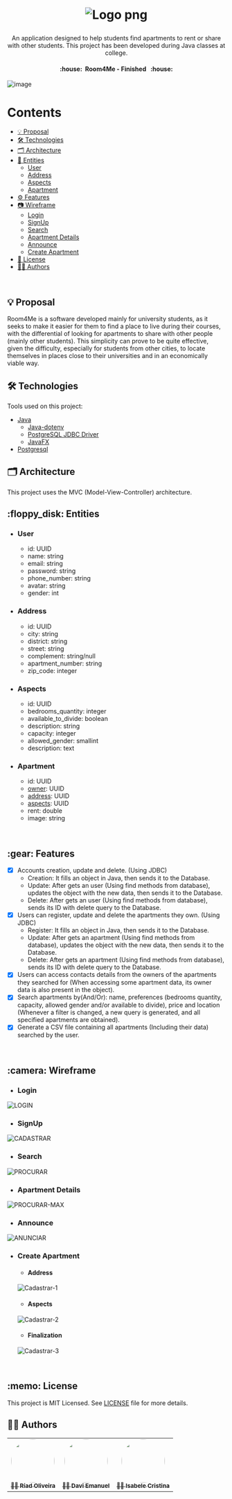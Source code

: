 <h1 align="center">

![Logo png](https://user-images.githubusercontent.com/88398990/156489186-24d246c7-fa32-4793-ae59-e29bc99e09ce.png)

</h1>

<p align="center">
  An application designed to help students find apartments to rent or share with other students. This project has been developed during Java classes at college.
</p>

<h4 align="center">
	:house:&nbsp; Room4Me - Finished &nbsp; :house: </br>
</h4>

![image](https://img.shields.io/github/license/RiadOliveira/Room4Me-desktop)

Contents
=================
<!--ts-->
   * [💡 Proposal](#proposal)
   * [🛠 Technologies](#technologies)
   * [🗂  Architecture ](#architecture )
   * [:floppy_disk: Entities](#entities)
      * [User](#entity-user)
      * [Address](#entity-address)
      * [Aspects](#entity-aspects)
      * [Apartment](#entity-apartment)
   * [:gear: Features](#features)
   * [:camera: Wireframe](#wireframe)
      * [Login](#login)
      * [SignUp](#sign-up)
      * [Search](#search)
      * [Apartment Details](#apartment-details)
      * [Announce](#announce)
      * [Create Apartment](#create-apartment)
   * [:memo: License](#license)
   * [👨‍💻 Authors](#authors)
<!--te-->
</br>
<h2 id="proposal">💡 Proposal</h2>
<p>
Room4Me is a software developed mainly for university students, as it seeks to make it easier for them to find a place to live during their courses, with the differential of looking for apartments to share with other people (mainly other students). This simplicity can prove to be quite effective, given the difficulty, especially for students from other cities, to locate themselves in places close to their universities and in an economically viable way.
</p>

<h2 id="technologies">🛠 Technologies</h2>
<p>Tools used on this project:</p>

- [Java](https://www.java.com/)
  - [Java-dotenv](https://jar-download.com/artifact-search/java-dotenv)
  - [PostgreSQL JDBC Driver](https://jdbc.postgresql.org/download.html)
  - [JavaFX](https://openjfx.io/)
- [Postgresql](https://www.postgresql.org/)

<h2 id="architecture">🗂 Architecture</h2>
<p>This project uses the MVC (Model-View-Controller) architecture.</p>

<h2 id="entities">:floppy_disk: Entities</h2>

- <h3 id="entity-user">User</h3>

  - id: UUID
  - name: string
  - email: string
  - password: string
  - phone_number: string
  - avatar: string
  - gender: int 

- <h3 id="entity-address">Address</h3>

  - id: UUID
  - city: string
  - district: string
  - street: string
  - complement: string/null
  - apartment_number: string
  - zip_code: integer

- <h3 id="entity-aspects">Aspects</h3>

  - id: UUID
  - bedrooms_quantity: integer
  - available_to_divide: boolean
  - description: string
  - capacity: integer
  - allowed_gender: smallint
  - description: text

- <h3 id="entity-apartment">Apartment</h3>

  - id: UUID
  - <a href="#entity-user">owner</a>: UUID
  - <a href="#entity-address">address</a>: UUID
  - <a href="#entity-aspects">aspects</a>: UUID
  - rent: double
  - image: string

</br>

<h2 id="features">:gear: Features</h2>

- [X] Accounts creation, update and delete. (Using JDBC)
  - Creation: It fills an object in Java, then sends it to the Database.
  - Update: After gets an user (Using find methods from database), updates the object with the new data, then sends it to the Database.
  - Delete: After gets an user (Using find methods from database), sends its ID with delete query to the Database.
- [X] Users can register, update and delete the apartments they own. (Using JDBC)
  - Register: It fills an object in Java, then sends it to the Database.
  - Update: After gets an apartment (Using find methods from database), updates the object with the new data, then sends it to the Database.
  - Delete: After gets an apartment (Using find methods from database), sends its ID with delete query to the Database.
- [X] Users can access contacts details from the owners of the apartments they searched for (When accessing some apartment data, its owner data is also present in the object).
- [X] Search apartments by(And/Or): name, preferences (bedrooms quantity, capacity, allowed gender and/or available to divide), price and location (Whenever a filter is changed, a new query is generated, and all specified apartments are obtained).
- [X] Generate a CSV file containing all apartments (Including their data) searched by the user.

</br>

<h2 id="wireframe">:camera: Wireframe</h2>

- <h3 id="login">Login</h3>
![LOGIN](https://user-images.githubusercontent.com/88398990/158809949-26035b52-fd5a-4706-a3df-8ef2ee0ea901.png)

- <h3 id="sign-up">SignUp</h3>
 ![CADASTRAR](https://user-images.githubusercontent.com/88398990/158810112-74159d52-bf73-4b9e-b991-4606f2abfcc4.png)

- <h3 id="search">Search</h3>
![PROCURAR](https://user-images.githubusercontent.com/88398990/160292004-c5debad7-c1b0-42c0-bc06-481c70850de3.png)


- <h3 id="apartment-details">Apartment Details</h3>
![PROCURAR-MAX](https://user-images.githubusercontent.com/88398990/160292016-f734b579-61c9-4df1-b3bc-e30c99c1d060.png)


- <h3 id="announce">Announce</h3>
![ANUNCIAR](https://user-images.githubusercontent.com/88398990/160292025-526b5c8e-6af0-48bf-b0a4-3bcbd26a0db7.png)


- <h3 id="create-apartment">Create Apartment</h3>

  - #### Address
  ![Cadastrar-1](https://user-images.githubusercontent.com/88398990/158810857-365dd580-365f-4e69-be7d-e0354155cf12.png)
  
  - #### Aspects
   ![Cadastrar-2](https://user-images.githubusercontent.com/88398990/160292032-4fc210cf-42f5-41b4-a9e9-3166e9be4cdc.png)


  - #### Finalization
  ![Cadastrar-3](https://user-images.githubusercontent.com/88398990/158810885-cebbbd4c-601a-4b12-8b32-05bedcb6717d.png)

</br>

<h2 id="license">:memo: License</h2>
This project is MIT Licensed. See <a href="https://github.com/RiadOliveira/Room4Me-desktop/blob/main/LICENSE">LICENSE</a> file for more details.

</br>

<h2 id="authors">👨‍💻 Authors</h2>

<table>
  <tr>
    <td align="center">
      <a href="https://github.com/RiadOliveira">
        <img style="border-radius: 50%;" src="https://avatars.githubusercontent.com/u/69125013?v=4" width="100px;" alt=""/>
        <br /><sub><b>👨‍💻 Ríad Oliveira</b></sub>
      </a>
    </td>
    <td align="center">
      <a href="https://github.com/DaviEmanuelll">
        <img style="border-radius: 50%;" src="https://avatars.githubusercontent.com/u/88398990?v=4" width="100px;" alt=""/>
        <br /><sub><b>👨‍💻 Davi Emanuel</b></sub>
      </a>
    </td>
    <td align="center">
      <a href="https://github.com/isabeleLima">
        <img style="border-radius: 50%;" src="https://avatars.githubusercontent.com/u/58983203?v=4" width="100px;" alt=""/>
        <br /><sub><b>👩‍💻 Isabele Cristina</b></sub>
      </a>
    </td>
  </tr>
</table>
